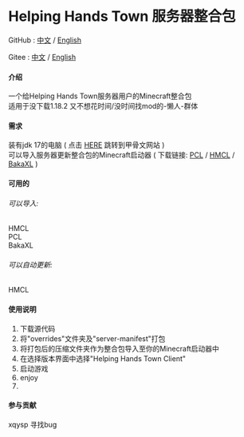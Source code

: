 # Helping Hands Town 服务器整合包
GitHub : [中文](https://github.com/YanJun5028/Helping-Hands-Town-Mod-Park/blob/main/README.md) / [English](https://github.com/YanJun5028/Helping-Hands-Town-Mod-Park/blob/main/README.en.md)

Gitee : [中文](https://gitee.com/yanjunL/HelpingHandsTownMinecraftServerModPark/blob/main/README.md) / [English](https://gitee.com/yanjunL/HelpingHandsTownMinecraftServerModPark/blob/main/README.en.md)

#### 介绍
一个给Helping Hands Town服务器用户的Minecraft整合包  
适用于没下载1.18.2 又不想花时间/没时间找mod的-懒人-群体  

#### 需求
装有jdk 17的电脑 ( 点击 [HERE](http://https://www.oracle.com/java/technologies/javase/jdk17-archive-downloads.html) 跳转到甲骨文网站 )  
可以导入服务器更新整合包的Minecraft启动器 ( 下载链接: [PCL](https://afdian.net/@LTCat) / [HMCL](https://hmcl.huangyuhui.net/) / [BakaXL](https://www.bakaxl.com/) )  
#### 可用的  

###### 可以导入:  
HMCL  
PCL  
BakaXL  

###### 可以自动更新:  
HMCL  

#### 使用说明  
1. 下载源代码  
2. 将"overrides"文件夹及"server-manifest"打包  
3. 将打包后的压缩文件夹作为整合包导入至你的Minecraft启动器中  
4. 在选择版本界面中选择"Helping Hands Town Client"  
5. 启动游戏  
6. enjoy  
7. 
#### 参与贡献
xqysp 寻找bug  
